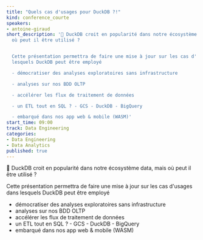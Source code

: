 ```yaml
---
title: "Quels cas d'usages pour DuckDB ?!"
kind: conference_courte
speakers:
- antoine-giraud
short_description: '🦆 DuckDB croit en popularité dans notre écosystème data, mais
  où peut il être utilisé ?


  Cette présentation permettra de faire une mise à jour sur les cas d''usages dans
  lesquels DuckDB peut être employé

  - démocratiser des analyses exploratoires sans infrastructure

  - analyses sur nos BDD OLTP

  - accélérer les flux de traitement de données

  - un ETL tout en SQL ? - GCS - DuckDB - BigQuery

  - embarqué dans nos app web & mobile (WASM)'
start_time: 09:00
track: Data Engineering
categories:
- Data Engineering
- Data Analytics
published: true
---
```


🦆 DuckDB croit en popularité dans notre écosystème data, mais où peut il être utilisé ?

Cette présentation permettra de faire une mise à jour sur les cas d'usages dans lesquels DuckDB peut être employé
- démocratiser des analyses exploratoires sans infrastructure
- analyses sur nos BDD OLTP
- accélérer les flux de traitement de données
- un ETL tout en SQL ? - GCS - DuckDB - BigQuery
- embarqué dans nos app web & mobile (WASM)

